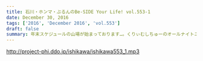 ```yaml
---
title: 石川・ホンマ・ぶるんのBe-SIDE Your Life! vol.553-1
date: December 30, 2016
tags: ['2016', 'December 2016', 'vol.553']
draft: false
summary: 年末スケジュールの山場が始まっております…。くりぃむしちゅーのオールナイトニッポン裏話！SAITO
---
```


http://project-phi.ddo.jp/ishikawa/ishikawa553_1.mp3